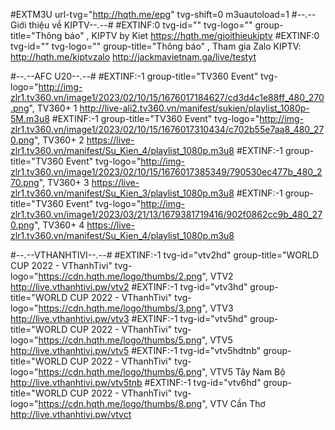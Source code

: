 #EXTM3U url-tvg="http://hqth.me/epg" tvg-shift=0 m3uautoload=1
#--*.*--Giới thiệu về KIPTV--*.*--#
#EXTINF:0 tvg-id="" tvg-logo="" group-title="Thông báo" , KIPTV by Kiet
https://hqth.me/gioithieukiptv
#EXTINF:0 tvg-id="" tvg-logo="" group-title="Thông báo" , Tham gia Zalo KIPTV: http://hqth.me/kiptvzalo
http://jackmavietnam.ga/live/testyt





#--*.*--AFC U20--*.*--#
#EXTINF:-1 group-title="TV360 Event" tvg-logo="http://img-zlr1.tv360.vn/image1/2023/02/10/15/1676017184627/cd3d4c1e88ff_480_270.png", TV360+ 1
http://live-ali2.tv360.vn/manifest/sukien/playlist_1080p-5M.m3u8
#EXTINF:-1 group-title="TV360 Event" tvg-logo="http://img-zlr1.tv360.vn/image1/2023/02/10/15/1676017310434/c702b55e7aa8_480_270.png", TV360+ 2
https://live-zlr1.tv360.vn/manifest/Su_Kien_4/playlist_1080p.m3u8
#EXTINF:-1 group-title="TV360 Event" tvg-logo="http://img-zlr1.tv360.vn/image1/2023/02/10/15/1676017385349/790530ec477b_480_270.png", TV360+ 3
https://live-zlr1.tv360.vn/manifest/Su_Kien_3/playlist_1080p.m3u8
#EXTINF:-1 group-title="TV360 Event" tvg-logo="http://img-zlr1.tv360.vn/image1/2023/03/21/13/1679381719416/902f0862cc9b_480_270.png", TV360+ 4
https://live-zlr1.tv360.vn/manifest/Su_Kien_4/playlist_1080p.m3u8





#--*.*--VTHANHTIVI--*.*--#
#EXTINF:-1 tvg-id="vtv2hd" group-title="WORLD CUP 2022 - VThanhTivi" tvg-logo="https://cdn.hqth.me/logo/thumbs/2.png", VTV2
http://live.vthanhtivi.pw/vtv2
#EXTINF:-1 tvg-id="vtv3hd" group-title="WORLD CUP 2022 - VThanhTivi" tvg-logo="https://cdn.hqth.me/logo/thumbs/3.png", VTV3
http://live.vthanhtivi.pw/vtv3
#EXTINF:-1 tvg-id="vtv5hd" group-title="WORLD CUP 2022 - VThanhTivi" tvg-logo="https://cdn.hqth.me/logo/thumbs/5.png", VTV5
http://live.vthanhtivi.pw/vtv5
#EXTINF:-1 tvg-id="vtv5hdtnb" group-title="WORLD CUP 2022 - VThanhTivi" tvg-logo="https://cdn.hqth.me/logo/thumbs/6.png", VTV5 Tây Nam Bộ
http://live.vthanhtivi.pw/vtv5tnb
#EXTINF:-1 tvg-id="vtv6hd" group-title="WORLD CUP 2022 - VThanhTivi" tvg-logo="https://cdn.hqth.me/logo/thumbs/8.png", VTV Cần Thơ
http://live.vthanhtivi.pw/vtvct
